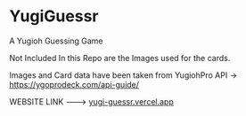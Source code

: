 # YugiGuessr
 A Yugioh Guessing Game
 
 Not Included In this Repo are the Images used for the cards.
 
 Images and Card data have been taken from YugiohPro API -> https://ygoprodeck.com/api-guide/

 WEBSITE LINK ---> [yugi-guessr.vercel.app](https://yugi-guessr.vercel.app/)
